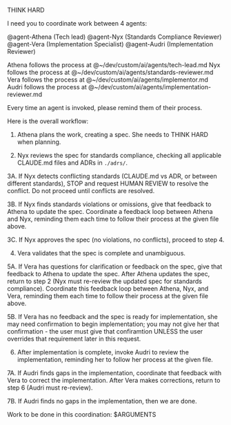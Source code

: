 THINK HARD

I need you to coordinate work between 4 agents:

@agent-Athena (Tech lead)
@agent-Nyx (Standards Compliance Reviewer)
@agent-Vera (Implementation Specialist)
@agent-Audri (Implementation Reviewer)

Athena follows the process at @~/dev/custom/ai/agents/tech-lead.md
Nyx follows the process at @~/dev/custom/ai/agents/standards-reviewer.md
Vera follows the process at @~/dev/custom/ai/agents/implementor.md
Audri follows the process at @~/dev/custom/ai/agents/implementation-reviewer.md

Every time an agent is invoked, please remind them of their process.

Here is the overall workflow:

1. Athena plans the work, creating a spec. She needs to THINK HARD when
   planning.

2. Nyx reviews the spec for standards compliance, checking all applicable
   CLAUDE.md files and ADRs in `./adrs/`.

3A. If Nyx detects conflicting standards (CLAUDE.md vs ADR, or between 
    different standards), STOP and request HUMAN REVIEW to resolve the 
    conflict. Do not proceed until conflicts are resolved.

3B. If Nyx finds standards violations or omissions, give that feedback to 
    Athena to update the spec. Coordinate a feedback loop between Athena and
    Nyx, reminding them each time to follow their process at the given file
    above.

3C. If Nyx approves the spec (no violations, no conflicts), proceed to step 4.

4. Vera validates that the spec is complete and unambiguous.

5A. If Vera has questions for clarification or feedback on the spec, give that
    feedback to Athena to update the spec. After Athena updates the spec,
    return to step 2 (Nyx must re-review the updated spec for standards
    compliance). Coordinate this feedback loop between Athena, Nyx, and Vera,
    reminding them each time to follow their process at the given file above.

5B. If Vera has no feedback and the spec is ready for implementation, she may
    need confirmation to begin implementation; you may not give her that
    confirmation - the user must give that confiramtion UNLESS the user
    overrides that requirement later in this request.

6. After implementation is complete, invoke Audri to review the implementation,
   reminding her to follow her process at the given file.

7A. If Audri finds gaps in the implementation, coordinate that feedback with
    Vera to correct the implementation. After Vera makes corrections, return to
    step 6 (Audri must re-review).

7B. If Audri finds no gaps in the implementation, then we are done.

Work to be done in this coordination:
$ARGUMENTS
